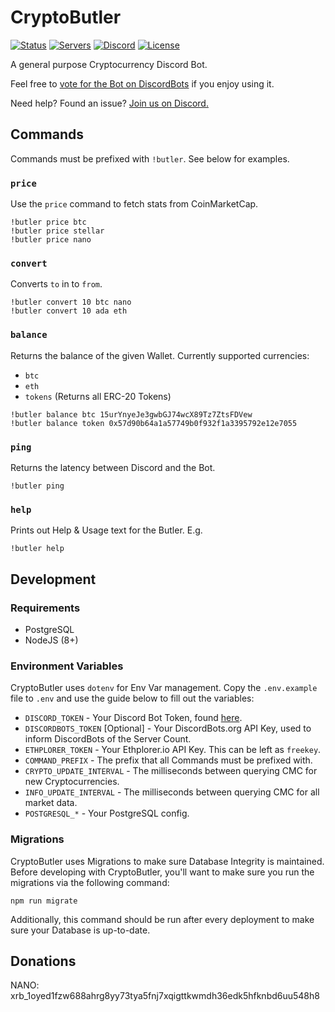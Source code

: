 # CryptoButler

[![Status](https://discordbots.org/api/widget/status/395189067719114752.svg?noavatar=true)](https://discordbots.org/bot/395189067719114752)
[![Servers](https://discordbots.org/api/widget/servers/395189067719114752.svg?noavatar=true)](https://discordbots.org/bot/395189067719114752)
[![Discord](https://img.shields.io/discord/451786133156790275.svg?style=flat-square)](https://discord.gg/2VBKbEH)
[![License](https://img.shields.io/github/license/oyed/cryptobutler.svg?style=flat-square)](https://github.com/oyed/cryptobutler/blob/master/LICENSE)

A general purpose Cryptocurrency Discord Bot.

Feel free to [vote for the Bot on DiscordBots](https://discordbots.org/bot/395189067719114752/vote) if you enjoy using it.

Need help? Found an issue? [Join us on Discord.](https://discord.gg/2VBKbEH)

## Commands

Commands must be prefixed with `!butler`. See below for examples.

### `price`

Use the `price` command to fetch stats from CoinMarketCap.

```
!butler price btc
!butler price stellar
!butler price nano
```

### `convert`

Converts `to` in to `from`.

```
!butler convert 10 btc nano
!butler convert 10 ada eth
```

### `balance`

Returns the balance of the given Wallet. Currently supported currencies:

- `btc`
- `eth`
- `tokens` (Returns all ERC-20 Tokens)

```
!butler balance btc 15urYnyeJe3gwbGJ74wcX89Tz7ZtsFDVew
!butler balance token 0x57d90b64a1a57749b0f932f1a3395792e12e7055
```

### `ping`

Returns the latency between Discord and the Bot.

```
!butler ping
```

### `help`

Prints out Help & Usage text for the Butler. E.g.

```
!butler help
```

## Development

### Requirements

- PostgreSQL
- NodeJS (8+)

### Environment Variables

CryptoButler uses `dotenv` for Env Var management. Copy the `.env.example` file to `.env` and use the guide below to fill out the variables:

- `DISCORD_TOKEN` - Your Discord Bot Token, found [here](https://discordapp.com/developers/applications/me).
- `DISCORDBOTS_TOKEN` [Optional] - Your DiscordBots.org API Key, used to inform DiscordBots of the Server Count.
- `ETHPLORER_TOKEN` - Your Ethplorer.io API Key. This can be left as `freekey`.
- `COMMAND_PREFIX` - The prefix that all Commands must be prefixed with.
- `CRYPTO_UPDATE_INTERVAL` - The milliseconds between querying CMC for new Cryptocurrencies.
- `INFO_UPDATE_INTERVAL` - The milliseconds between querying CMC for all market data.
- `POSTGRESQL_*` - Your PostgreSQL config.

### Migrations

CryptoButler uses Migrations to make sure Database Integrity is maintained. Before developing with CryptoButler, you'll want to make sure you run the migrations via the following command:

```
npm run migrate
```

Additionally, this command should be run after every deployment to make sure your Database is up-to-date.

## Donations

NANO: xrb_1oyed1fzw688ahrg8yy73tya5fnj7xqigttkwmdh36edk5hfknbd6uu548h8
